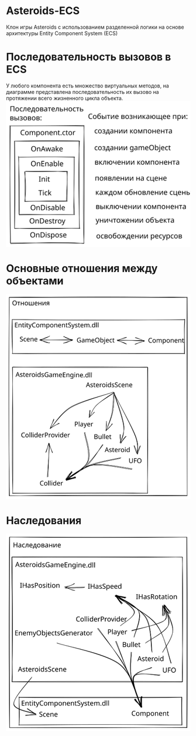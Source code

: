 # Asteroids-ECS
Клон игры Asteroids с использованием разделенной логики на основе архитектуры Entity Component System (ECS)

# Последовательность вызовов в ECS
У любого компонента есть множество виртуальных методов, на диаграмме представлена последовательность их вызово на протяжении всего жизненного цикла объекта.
<br>![](./images/CallsList.svg)

# Основные отношения между объектами
![](./images/Relations.svg)

# Наследования
![](./images/Extentions.svg)